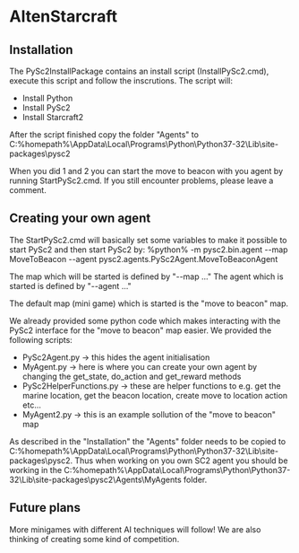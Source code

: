 # AltenStarcraft

## Installation 

The PySc2InstallPackage contains an install script (InstallPySc2.cmd), execute this script and follow the inscrutions.
The script will: 
 - Install Python
 - Install PySc2
 - Install Starcraft2

After the script finished copy the folder "Agents" to
C:%homepath%\AppData\Local\Programs\Python\Python37-32\Lib\site-packages\pysc2

When you did 1 and 2 you can start the move to beacon with you agent by running StartPySc2.cmd.
If you still encounter problems, please leave a comment. 



## Creating your own agent

The StartPySc2.cmd will basically set some variables to make it possible to start PySc2 and then start PySc2 by:
%python% -m pysc2.bin.agent --map MoveToBeacon --agent pysc2.agents.PySc2Agent.MoveToBeaconAgent

The map which will be started is defined by "--map ..." 
The agent which is started is defined by "--agent ..."

The default map (mini game) which is started is the "move to beacon" map.


We already provided some python code which makes interacting with the PySc2 interface for the "move to beacon" map easier.
We provided the following scripts:
- PySc2Agent.py -> this hides the agent initialisation
- MyAgent.py -> here is where you can create your own agent by changing the get_state, do_action and get_reward methods
- PySc2HelperFunctions.py -> these are helper functions to e.g. get the marine location, get the beacon location, create move to location action etc...
- MyAgent2.py -> this is an example sollution of the "move to beacon" map

As described in the "Installation" the "Agents" folder needs to be copied to C:%homepath%\AppData\Local\Programs\Python\Python37-32\Lib\site-packages\pysc2.
Thus when working on you own SC2 agent you should be working in the C:%homepath%\AppData\Local\Programs\Python\Python37-32\Lib\site-packages\pysc2\Agents\MyAgents folder.



## Future plans

More minigames with different AI techniques will follow! 
We are also thinking of creating some kind of competition. 

